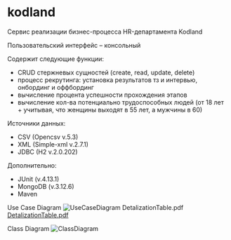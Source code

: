 # kodland
 
 Сервис реализации бизнес-процесса HR-департамента Kodland
 
 Пользовательский интерфейс – консольный

Cодержит следующие функции:
- CRUD стержневых сущностей (create, read, update, delete)
- процесс рекрутинга: установка результатов тз и интервью, онбординг и оффбординг
- вычисление процента успешности прохождения этапов
- вычисление кол-ва потенциально трудоспособных людей
(от 18 лет + учитывая, что женщины выходят в 55 лет, а мужчины в 60)

Источники данных:
- CSV (Openсsv v.5.3)
- XML (Simple-xml v.2.7.1)
- JDBC (H2 v.2.0.202)

Дополнительно:
- JUnit (v.4.13.1)
- MongoDB (v.3.12.6)
- Maven

Use Case Diagram
![UseCaseDiagram [DetalizationTable.pdf](https://github.com/annmahh/kodland/files/7799566/DetalizationTable.pdf)
](https://user-images.githubusercontent.com/49367604/147885516-0db09cbd-e125-4627-a5a2-e86018de3405.png)
[DetalizationTable.pdf](https://github.com/annmahh/kodland/files/7799566/DetalizationTable.pdf)

Class Diagram
![ClassDiagram](https://user-images.githubusercontent.com/49367604/147885517-6c01cf18-9875-4c92-904a-9348a862e56a.png)
